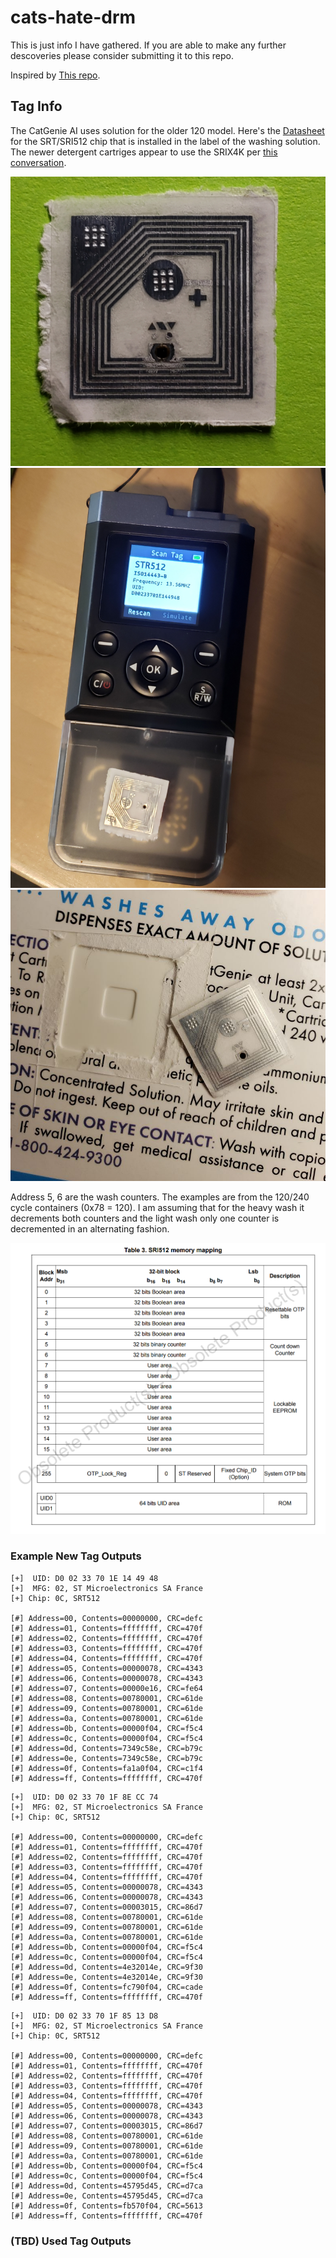 # cats-hate-drm

This is just info I have gathered. If you are able to make any further descoveries please consider submitting it to this repo.

Inspired by [This repo](https://github.com/davidhampgonsalves/CR14-emulator-for-CatGenie-120).

## Tag Info

The CatGenie AI uses solution for the older 120 model. Here's the [Datasheet](https://www.st.com/en/nfc/sri512.html) for the SRT/SRI512 chip that is installed in the label of the washing solution. The newer detergent cartriges appear to use the SRIX4K per [this conversation](https://github.com/davidhampgonsalves/CR14-emulator-for-CatGenie-120/issues/10#issuecomment-1460963416).

![SRI512 Chip](media/20230223_161637.jpg)
![SRI512 Chip](media/20230223_163329.jpg)
![SRI512 Chip](media/20230224_125355.jpg)

Address 5, 6 are the wash counters. The examples are from the 120/240 cycle containers (0x78 = 120). I am assuming that for the heavy wash it decrements both counters and the light wash only one counter is decremented in an alternating fashion. 

![SRI512 Memory Map](media/SRI512-mm.png)

### Example New Tag Outputs

```
[+]  UID: D0 02 33 70 1E 14 49 48
[+]  MFG: 02, ST Microelectronics SA France
[+] Chip: 0C, SRT512

[#] Address=00, Contents=00000000, CRC=defc
[#] Address=01, Contents=ffffffff, CRC=470f
[#] Address=02, Contents=ffffffff, CRC=470f
[#] Address=03, Contents=ffffffff, CRC=470f
[#] Address=04, Contents=ffffffff, CRC=470f
[#] Address=05, Contents=00000078, CRC=4343
[#] Address=06, Contents=00000078, CRC=4343
[#] Address=07, Contents=00000e16, CRC=fe64
[#] Address=08, Contents=00780001, CRC=61de
[#] Address=09, Contents=00780001, CRC=61de
[#] Address=0a, Contents=00780001, CRC=61de
[#] Address=0b, Contents=00000f04, CRC=f5c4
[#] Address=0c, Contents=00000f04, CRC=f5c4
[#] Address=0d, Contents=7349c58e, CRC=b79c
[#] Address=0e, Contents=7349c58e, CRC=b79c
[#] Address=0f, Contents=fa1a0f04, CRC=c1f4
[#] Address=ff, Contents=ffffffff, CRC=470f
```

```
[+]  UID: D0 02 33 70 1F 8E CC 74
[+]  MFG: 02, ST Microelectronics SA France
[+] Chip: 0C, SRT512

[#] Address=00, Contents=00000000, CRC=defc
[#] Address=01, Contents=ffffffff, CRC=470f
[#] Address=02, Contents=ffffffff, CRC=470f
[#] Address=03, Contents=ffffffff, CRC=470f
[#] Address=04, Contents=ffffffff, CRC=470f
[#] Address=05, Contents=00000078, CRC=4343
[#] Address=06, Contents=00000078, CRC=4343
[#] Address=07, Contents=00003015, CRC=86d7
[#] Address=08, Contents=00780001, CRC=61de
[#] Address=09, Contents=00780001, CRC=61de
[#] Address=0a, Contents=00780001, CRC=61de
[#] Address=0b, Contents=00000f04, CRC=f5c4
[#] Address=0c, Contents=00000f04, CRC=f5c4
[#] Address=0d, Contents=4e32014e, CRC=9f30
[#] Address=0e, Contents=4e32014e, CRC=9f30
[#] Address=0f, Contents=fc790f04, CRC=cade
[#] Address=ff, Contents=ffffffff, CRC=470f
```

```
[+]  UID: D0 02 33 70 1F 85 13 D8
[+]  MFG: 02, ST Microelectronics SA France
[+] Chip: 0C, SRT512

[#] Address=00, Contents=00000000, CRC=defc
[#] Address=01, Contents=ffffffff, CRC=470f
[#] Address=02, Contents=ffffffff, CRC=470f
[#] Address=03, Contents=ffffffff, CRC=470f
[#] Address=04, Contents=ffffffff, CRC=470f
[#] Address=05, Contents=00000078, CRC=4343
[#] Address=06, Contents=00000078, CRC=4343
[#] Address=07, Contents=00003015, CRC=86d7
[#] Address=08, Contents=00780001, CRC=61de
[#] Address=09, Contents=00780001, CRC=61de
[#] Address=0a, Contents=00780001, CRC=61de
[#] Address=0b, Contents=00000f04, CRC=f5c4
[#] Address=0c, Contents=00000f04, CRC=f5c4
[#] Address=0d, Contents=45795d45, CRC=d7ca
[#] Address=0e, Contents=45795d45, CRC=d7ca
[#] Address=0f, Contents=fb570f04, CRC=5613
[#] Address=ff, Contents=ffffffff, CRC=470f
```

### (TBD) Used Tag Outputs
